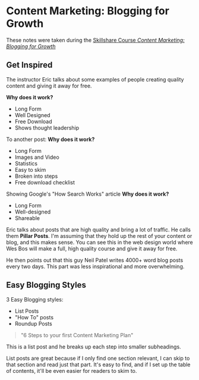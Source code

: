 # Content Marketing: Blogging for Growth
These notes were taken during the [Skillshare Course *Content Marketing: Blogging for Growth*](https://skl.sh/2YUcNLR)

## Get Inspired
The instructor Eric talks about some examples of people creating quality content and giving it away for free.

**Why does it work?**
* Long Form
* Well Designed
* Free Download
* Shows thought leadership

To another post:
**Why does it work?**
* Long Form
* Images and Video
* Statistics
* Easy to skim
* Broken into steps
* Free download checklist


Showing Google's "How Search Works" article
**Why does it work?**
* Long Form
* Well-designed
* Shareable


Eric talks about posts that are high quality and bring a lot of traffic. He calls them **Pillar Posts**. I'm assuming that they hold up the rest of your content or blog, and this makes sense. You can see this in the web design world where Wes Bos will make a full, high quality course and give it away for free.

He then points out that this guy Neil Patel writes 4000+ word blog posts every two days. This part was less inspirational and more overwhelming.

## Easy Blogging Styles
3 Easy Blogging styles: 
* List Posts
* "How To" posts
* Roundup Posts


> "6 Steps to your first Content Marketing Plan"

This is a list post and he breaks up each step into smaller subheadings.

List posts are great because if I only find one section relevant, I can skip to that section and read just that part. It's easy to find, and if I set up the table of contents, it'll be even easier for readers to skim to.


